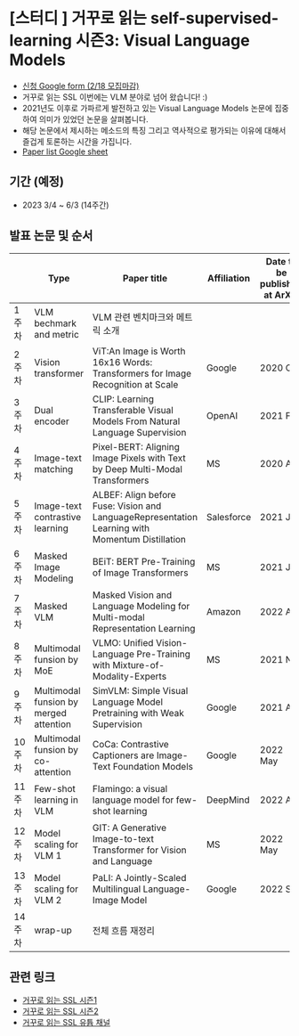 # [스터디 ] 거꾸로 읽는 self-supervised-learning 시즌3: Visual Language Models

- [신청 Google form (2/18 모집마감)](https://forms.gle/f7ZmUkfxNxBT1VUD8)
- 거꾸로 읽는 SSL 이번에는 VLM 분야로 넘어 왔습니다! :)
- 2021년도 이후로 가파르게 발전하고 있는 Visual Language Models 논문에 집중하여 의미가 있었던 논문을 살펴봅니다. 
- 해당 논문에서 제시하는 메소드의 특징 그리고 역사적으로 평가되는 이유에 대해서 즐겁게 토론하는 시간을 가집니다. 
- [Paper list Google sheet](https://docs.google.com/spreadsheets/d/1P-pACgU9G0xq6M9Gufad-3tLUBavSMyUL0NIdd6TVH8/edit#gid=542739927)

## 기간 (예정)
- 2023 3/4 ~ 6/3 (14주간)

## 발표 논문 및 순서
  | Type | Paper title | Affiliation | Date to be published at ArXiv | Speaker | Youtube
-- | -- | -- | -- | -- | -- | --
1 주차 | VLM bechmark and metric | VLM 관련 벤치마크와 메트릭 소개 |   |   | 강재욱 | [youtube1](https://youtu.be/NgxSbyoiQYM), [youtube2](https://youtu.be/8ofFVYPS8vA) 
2 주차 | Vision transformer | ViT:An Image is Worth 16x16 Words: Transformers for Image Recognition at Scale | Google | 2020 Oct | 이인규 | [youtube](https://youtu.be/7lxKirsixuQ)
3 주차 | Dual encoder | CLIP: Learning Transferable Visual Models From Natural Language Supervision | OpenAI | 2021 Feb |  김희은 | [youtube](https://youtu.be/BoDFT85-Z8U)
4 주차 | Image-text matching | Pixel-BERT: Aligning Image Pixels with Text by Deep Multi-Modal Transformers | MS | 2020 Apr |  신성호 | [youtube](https://youtu.be/SUgK6EUlbA0)
5 주차 | Image-text contrastive learning | ALBEF: Align before Fuse: Vision and LanguageRepresentation Learning with Momentum Distillation | Salesforce |  2021 Jul |  이유경 | [youtube](https://youtu.be/O-tQ-hgCmQo)
6 주차 | Masked Image Modeling | BEiT: BERT Pre-Training of Image Transformers | MS | 2021 Jun | 박민지 | 
7 주차 | Masked VLM | Masked Vision and Language Modeling for Multi-modal Representation Learning | Amazon | 2022 Aug |  김강민 | [youtube](https://youtu.be/1Sil6dTXM-8)
8 주차 | Multimodal funsion by MoE | VLMO: Unified Vision-Language Pre-Training with Mixture-of-Modality-Experts | MS | 2021 Nov |  백혜림 | [youtube](https://youtu.be/ZYpmDtdeSk4)
9 주차 | Multimodal funsion by merged attention | SimVLM: Simple Visual Language Model Pretraining with Weak Supervision | Google | 2021 Aug |  정윤성 | [youtube](https://youtu.be/OMDu5r-Rm-c)
10 주차 | Multimodal funsion by  co-attention | CoCa: Contrastive Captioners are Image-Text Foundation Models | Google | 2022 May |  김승우 | [youtube](https://youtu.be/JSfQQtZ3Ios)
11 주차 | Few-shot learning in VLM | Flamingo: a visual language model for few-shot learning | DeepMind | 2022 Apr |  조성국 | [youtube](https://youtu.be/ihdHsoPin84)
12 주차 | Model scaling for VLM 1 | GIT: A Generative Image-to-text Transformer for Vision and Language | MS | 2022 May |  김기범 | [youtube](https://youtu.be/CIdlpeIGDuM)
13 주차 | Model scaling for VLM 2 | PaLI: A Jointly-Scaled Multilingual Language-Image Model | Google | 2022 Sep |  이영수
14 주차 | wrap-up | 전체 흐름 재정리 |   |   | 강재욱


## 관련 링크
- [거꾸로 읽는 SSL 시즌1](https://youtube.com/playlist?list=PLMSTs9nojhszOnaAwOg42NEsH_Jn6405o)
- [거꾸로 읽는 SSL 시즌2](https://youtube.com/playlist?list=PLMSTs9nojhszeFer8gYnEI5yA5JenWzEA)
- [거꾸로 읽는 SSL 유튭 채널](https://www.youtube.com/channel/UCTwcUmKhqeBhG0rQHkPVP6Q)

